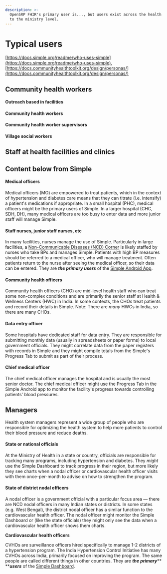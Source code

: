 ```yaml
---
description: >-
  OpenSRP FHIR's primary user is..., but users exist across the health system up
  to the ministry level.
---
```


# Typical users

[https://docs.simple.org/readme/who-uses-simple](https://docs.simple.org/readme/who-uses-simple), [https://docs.communityhealthtoolkit.org/design/personas/](https://docs.communityhealthtoolkit.org/design/personas/)

## Community health workers

#### Outreach based in facilities

#### Community health workers

#### Community health worker supervisors

#### Village social workers

## Staff at health facilities and clinics

##

##

## Content below from Simple

#### Medical officers

Medical officers (MO) are empowered to treat patients, which in the context of hypertension and diabetes care means that they can titrate (i.e. intensify) a patient's medications if appropriate. In a small hospital (PHC), medical officers might be the primary users of Simple. In a larger hospital (CHC, SDH, DH), many medical officers are too busy to enter data and more junior staff will manage Simple.

#### Staff nurses, junior staff nurses, etc

In many facilities, nurses manage the use of Simple. Particularly in large facilities, a [Non-Communicable Diseases (NCD) Corner](broken-reference) is likely staffed by nurses who take BPs and manages Simple. Patients with high BP measures should be referred to a medical officer, who will manage treatment. Often patients return to the nurse after seeing the medical officer, so their data can be entered. They are _**the primary users**_ of the [Simple Android App](broken-reference).

#### Community health officers

Community health officers (CHO) are mid-level health staff who can treat some non-complex conditions and are primarily the senior staff at Health & Wellness Centers (HWC) in India. In some contexts, the CHOs treat patients and record their details in Simple. Note: There are _many_ HWCs in India, so there are many CHOs.

#### Data entry officer

Some hospitals have dedicated staff for data entry. They are responsible for submitting monthly data (usually in spreadsheets or paper forms) to local government officials. They might correlate data from the paper registers with records in Simple and they might compile totals from the Simple's Progress Tab to submit as part of their process.

#### Chief medical officer

The chief medical officer manages the hospital and is usually the most senior doctor. The chief medical officer might use the Progress Tab in the Simple Android app to monitor the facility's progress towards controlling patients' blood pressures.

## Managers

Health system managers represent a wide group of people who are responsible for optimizing the health system to help more patients to control their blood pressure and reduce deaths.

#### State or national officials

At the Ministry of Health in a state or country, officials are responsible for tracking many programs, including hypertension and diabetes. They _might_ use the Simple Dashboard to track progress in their region, but more likely they see charts when a nodal officer or cardiovascular health officer visits with them once-per-month to advise on how to strengthen the program.

#### State of district nodal officers&#x20;

A nodal officer is a government official with a particular focus area — there are NCD nodal officers in many Indian states or districts. In some states (e.g. West Bengal), the district nodal officer has a similar function to the cardiovascular health officer. The nodal officer might monitor the Simple Dashboard or (like the state officials) they might only see the data when a cardiovascular health officer shows them charts.

**Cardiovascular health officers**

CVHOs are surveillance officers hired specifically to manage 1-2 districts of a hypertension program. The India Hypertension Control Initiative has many CVHOs across India, primarily focused on improving the program. The same people are called different things in other countries. They are _**the primary**_**  **_**users**_ of the [Simple Dashboard](broken-reference).

